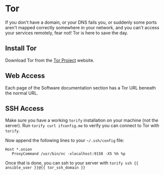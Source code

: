 # Tor

If you don't have a domain, or your DNS fails you, or suddenly some ports aren't mapped correctly somewhere in your network, and you can't access your services remotely, fear not! Tor is here to save the day.

## Install Tor

Download Tor from the [Tor Project](https://www.torproject.org/) website.

## Web Access

Each page of the Software documentation section has a Tor URL beneath the normal URL.

## SSH Access

Make sure you have a working `torify` installation on your machine (not the server). Run `torify curl ifconfig.me` to verify you can connect to Tor with `torify`.

Now append the following lines to your `~/.ssh/config` file:

```
Host *.onion
   ProxyCommand /usr/bin/nc -xlocalhost:9150 -X5 %h %p
```

Once that is done, you can ssh to your server with `torify ssh {{ ansible_user }}@{{ tor_ssh_domain }}`
